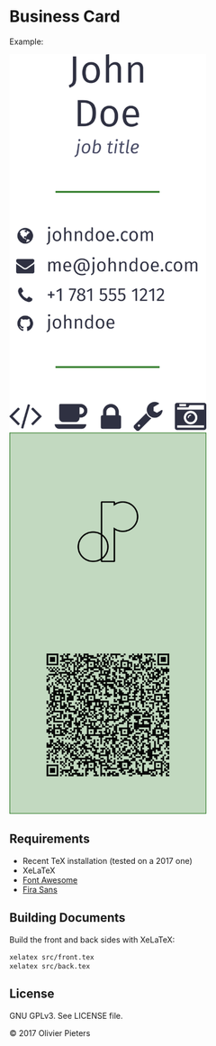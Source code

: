 Business Card
=============

Example:

<div>
    <img src="images/front.png" alt-="front side business card" width="350px;"/>
    <img src="images/back.png" alt-="back side business card"  width="350px;"/>
</div>

Requirements
------------

* Recent TeX installation (tested on a 2017 one)
* XeLaTeX
* [Font Awesome](https://github.com/xdanaux/fontawesome-latex)
* [Fira Sans](https://github.com/mozilla/Fira)

Building Documents
------------------

Build the front and back sides with XeLaTeX:

```shell
xelatex src/front.tex
xelatex src/back.tex
```

License
-------

GNU GPLv3. See LICENSE file.

© 2017 Olivier Pieters
